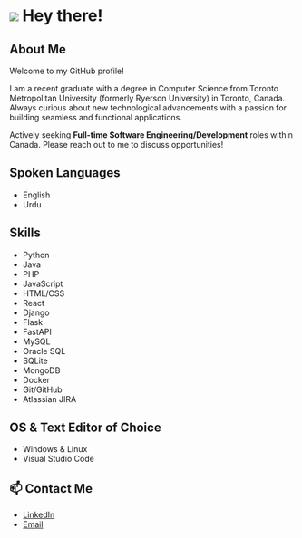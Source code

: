 # <img src="https://user-images.githubusercontent.com/12051517/117529638-9722bc00-afa6-11eb-916a-b9c3ed504f80.png"> Hey there!

## About Me
<p>
Welcome to my GitHub profile!

I am a recent graduate with a degree in Computer Science from Toronto Metropolitan University (formerly Ryerson University) in Toronto, Canada. Always curious about new technological advancements with a passion for building seamless and functional applications.

Actively seeking **Full-time Software Engineering/Development** roles within Canada. Please reach out to me to discuss opportunities!
</p>

## Spoken Languages
* English
* Urdu

## Skills
* Python
* Java
* PHP
* JavaScript
* HTML/CSS
* React
* Django
* Flask
* FastAPI
* MySQL
* Oracle SQL
* SQLite
* MongoDB
* Docker
* Git/GitHub
* Atlassian JIRA

## OS & Text Editor of Choice
* Windows & Linux
* Visual Studio Code

## 📫 Contact Me
* [LinkedIn](https://www.linkedin.com/in/mnabeelasim)
* [Email](mailto:nabeelasim0250@gmail.com)
